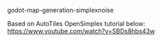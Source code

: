 godot-map-generation-simplexnoise

Based on AutoTiles OpenSimplex tutorial below:
https://www.youtube.com/watch?v=SBDs8hbs43w

